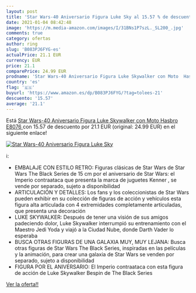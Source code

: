 ```yaml
---
layout: post
title: 'Star Wars-40 Aniversario Figura Luke Sky al 15.57 % de descuento'
date: 2021-01-04 08:42:48
image: 'https://m.media-amazon.com/images/I/31BNs1P7szL._SL200_.jpg'
comments: true
category: ofertas
author: ring
slug: 'B083PJ6FYG-es'
actualPrice: 21.1 EUR
currency: EUR
price: 21.1
comparePrice: 24.99 EUR
prodname: 'Star Wars-40 Aniversario Figura Luke Skywalker con Moto  Hasbro E8076 '
country: 'es'
flag: '🇪🇸'
buyurl: 'https://www.amazon.es/dp/B083PJ6FYG/?tag=tolees-21'
descuento: '15.57'
average: '21.1'
---
```


Está [Star Wars-40 Aniversario Figura Luke Skywalker con Moto  Hasbro E8076 ](https://www.amazon.es/dp/B083PJ6FYG/?tag=tolees-21) con 15.57 de descuento por 21.1 EUR (original: 24.99 EUR) en el siguiente enlace!

[![Star Wars-40 Aniversario Figura Luke Sky](https://m.media-amazon.com/images/I/31BNs1P7szL._SL200_.jpg)](https://www.amazon.es/dp/B083PJ6FYG/?tag=tolees-21)

ℹ️:

- EMBALAJE CON ESTILO RETRO: Figuras clásicas de Star Wars de Star Wars The Black Series de 15 cm por el aniversario de Star Wars: el Imperio contraataca que presenta la marca de juguetes Kenner , se vende por separado, sujeto a disponibilidad
- ARTICULACIÓN Y DETALLES: Los fans y los coleccionistas de Star Wars pueden exhibir en su colección de figuras de acción y vehículos esta figura alta articulada con 4 extremidades completamente articuladas, que presenta una decoración
- LUKE SKYWALKER: Después de tener una visión de sus amigos padeciendo dolor, Luke Skywalker interrumpió su entrenamiento con el Maestro Jedi Yoda y viajó a la Ciudad Nube, donde Darth Vader lo esperaba
- BUSCA OTRAS FIGURAS DE UNA GALAXIA MUY, MUY LEJANA: Busca otras figuras de Star Wars The Black Series, inspiradas en las películas y la animación, para crear una galaxia de Star Wars se venden por separado, sujeto a disponibilidad
- FIGURA POR EL ANIVERSARIO: El Imperio contraataca con esta figura de acción de Luke Skywalker Bespin de The Black Series

[Ver la oferta!!](https://www.amazon.es/dp/B083PJ6FYG/?tag=tolees-21)
